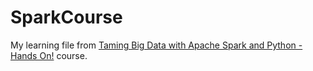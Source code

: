 # SparkCourse

My learning file from  [Taming Big Data with Apache Spark and Python - Hands On!]([https://www.google.com](https://www.udemy.com/course/taming-big-data-with-apache-spark-hands-on/)https://www.udemy.com/course/taming-big-data-with-apache-spark-hands-on/) course.
